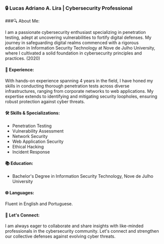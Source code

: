 ### 🔒 Lucas Adriano A. Lira | Cybersecurity Professional

###🔍 About Me:

I am a passionate cybersecurity enthusiast specializing in penetration testing, adept at uncovering vulnerabilities to fortify digital defenses. My journey in safeguarding digital realms commenced with a rigorous education in Information Security Technology at Nove de Julho University, where I cultivated a solid foundation in cybersecurity principles and practices. (2020)

#### 💼 Experience:
With hands-on experience spanning 4 years in the field, I have honed my skills in conducting thorough penetration tests across diverse infrastructures, ranging from corporate networks to web applications. My expertise extends to identifying and mitigating security loopholes, ensuring robust protection against cyber threats.

#### 🛠️ Skills & Specializations:
- Penetration Testing
- Vulnerability Assessment
- Network Security
- Web Application Security
- Ethical Hacking
- Incident Response

#### 📚 Education:
- Bachelor's Degree in Information Security Technology, Nove de Julho University

#### 🌐 Languages:
Fluent in English and Portuguese.

#### 🤝 Let's Connect:
I am always eager to collaborate and share insights with like-minded professionals in the cybersecurity community. Let's connect and strengthen our collective defenses against evolving cyber threats.
